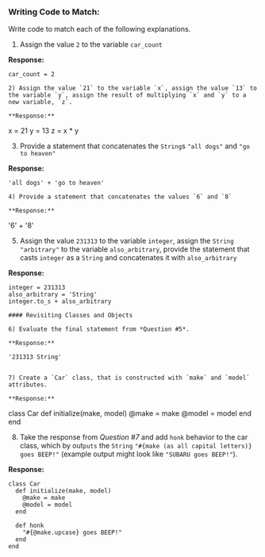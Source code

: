 ### Writing Code to Match:

Write code to match each of the following explanations.

1) Assign the value `2` to the variable `car_count`

**Response:**

```
car_count = 2

2) Assign the value `21` to the variable `x`, assign the value `13` to the variable `y`, assign the result of multiplying `x` and `y` to a new variable, `z`.

**Response:**

```
x = 21
y = 13
z = x * y

3) Provide a statement that concatenates the `String`s `"all dogs"` and `"go to heaven"`

**Response:**

```
'all dogs' + 'go to heaven'

4) Provide a statement that concatenates the values `6` and `8`

**Response:**

```
'6' + '8'


5) Assign the value `231313` to the variable `integer`, assign the `String` `"arbitrary"` to the variable `also_arbitrary`, provide the statement that casts `integer` as a `String` and concatenates it with `also_arbitrary`

**Response:**

```
integer = 231313
also_arbitrary = 'String'
integer.to_s + also_arbitrary

#### Revisiting Classes and Objects

6) Evaluate the final statement from *Question #5*.

**Response:**

'231313 String'


7) Create a `Car` class, that is constructed with `make` and `model` attributes.

**Response:**

```
class Car
  def initialize(make, model)
    @make = make
    @model = model
  end
end



8) Take the response from *Question #7* and add `honk` behavior to the car class, which by out`puts` the `String` `"#{make (as all capital letters)} goes BEEP!"` (example output might look like `"SUBARU goes BEEP!"`).

**Response:**

```
class Car
  def initialize(make, model)
    @make = make
    @model = model
  end

  def honk  
    "#{@make.upcase} goes BEEP!"
  end
end


```
